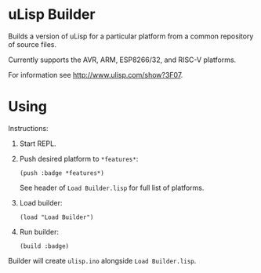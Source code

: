 # uLisp Builder
Builds a version of uLisp for a particular platform from a common repository of source files.

Currently supports the AVR, ARM, ESP8266/32, and RISC-V platforms.

For information see http://www.ulisp.com/show?3F07.

# Using

Instructions:

1. Start REPL.

2. Push desired platform to `*features*`:

   `(push :badge *features*)`

   See header of `Load Builder.lisp` for full list of platforms.

3. Load builder:

   `(load "Load Builder")`

4. Run builder:

   `(build :badge)`

Builder will create `ulisp.ino` alongside `Load Builder.lisp`.
